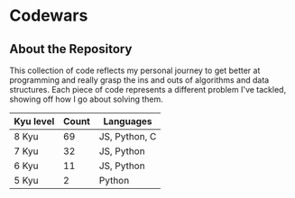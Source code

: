 # Codewars

## About the Repository
This collection of code reflects my personal journey to get better at programming and really grasp the ins and outs of algorithms and data structures. Each piece of code represents a different problem I've tackled, showing off how I go about solving them.

| Kyu level | Count | Languages |
|-----------------|-----------------|-----------------   |
|       8 Kyu     |       69        |   JS, Python, C    |
|       7 Kyu     |       32        |   JS, Python       |
|       6 Kyu     |       11        |   JS, Python       | 
|       5 Kyu     |       2         |   Python           | 
